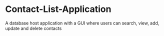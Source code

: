 # Contact-List-Application
A database host application with a GUI where users can search, view, add, update and delete contacts
